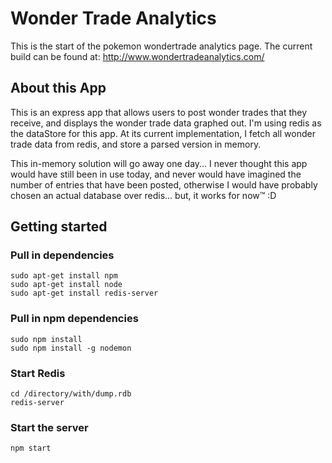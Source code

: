 # Wonder Trade Analytics

This is the start of the pokemon wondertrade analytics page.
The current build can be found at: http://www.wondertradeanalytics.com/

## About this App

This is an express app that allows users to post wonder trades that they receive, and displays the wonder trade data
graphed out. I'm using redis as the dataStore for this app. At its current implementation, I fetch all wonder trade
data from redis, and store a parsed version in memory. 

This in-memory solution will go away one day... I never thought this app would have still been in use today,
and never would have imagined the number of entries that have been posted, otherwise I would have probably chosen an
actual database over redis... but, it works for now™ :D

## Getting started

### Pull in dependencies

```
sudo apt-get install npm  
sudo apt-get install node  
sudo apt-get install redis-server  
```

### Pull in npm dependencies

```
sudo npm install  
sudo npm install -g nodemon
```

### Start Redis

```
cd /directory/with/dump.rdb
redis-server
```

### Start the server

```
npm start
```